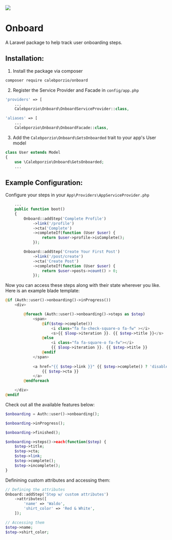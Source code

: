 ![](https://raw.githubusercontent.com/calebporzio/onboard/master/onboard-logo.png)

# Onboard
A Laravel package to help track user onboarding steps.

## Installation:

1. Install the package via composer
```bash
composer require calebporzio/onboard
```
2. Register the Service Provider and Facade in `config/app.php`
```php
'providers' => [
    ...
    Calebporzio\Onboard\OnboardServiceProvider::class,

'aliases' => [
    ...
    Calebporzio\Onboard\OnboardFacade::class,
```
3. Add the `Calebporzio\Onboard\GetsOnboarded` trait to your app's User model
```php
class User extends Model
{
    use \Calebporzio\Onboard\GetsOnboarded;
    ...
```

## Example Configuration:

Configure your steps in your `App\Providers\AppServiceProvider.php`
```php
    ...
    public function boot()
    {
	    Onboard::addStep('Complete Profile')
	    	->link('/profile')
	    	->cta('Complete')
	    	->completeIf(function (User $user) {
	    		return $user->profile->isComplete();
	    	});

	    Onboard::addStep('Create Your First Post')
	    	->link('/post/create')
	    	->cta('Create Post')
	    	->completeIf(function (User $user) {
	    		return $user->posts->count() > 0;
	    	});
```
Now you can access these steps along with their state wherever you like. Here is an example blade template:
```php
@if (Auth::user()->onboarding()->inProgress())
	<div>

		@foreach (Auth::user()->onboarding()->steps as $step)
			<span>
				@if($step->complete())
					<i class="fa fa-check-square-o fa-fw" ></i>
					<s>{{ $loop->iteration }}. {{ $step->title }}</s>
				@else
					<i class="fa fa-square-o fa-fw"></i>
					{{ $loop->iteration }}. {{ $step->title }}
				@endif
			</span>
						
			<a href="{{ $step->link }}" {{ $step->complete() ? 'disabled' : '' }}>
				{{ $step->cta }}
			</a>
		@endforeach

	</div>
@endif
```
Check out all the available features below:
```php
$onboarding = Auth::user()->onboarding();

$onboarding->inProgress();

$onboarding->finished();

$onboarding->steps()->each(function($step) {
	$step->title;
	$step->cta;
	$step->link;
	$step->complete();
	$step->incomplete();
}
```
Definining custom attributes and accessing them:
```php
// Defining the attributes
Onboard::addStep('Step w/ custom attributes')
	->attributes([
		'name' => 'Waldo',
		'shirt_color' => 'Red & White',
	]);

// Accessing them
$step->name;
$step->shirt_color;
```
